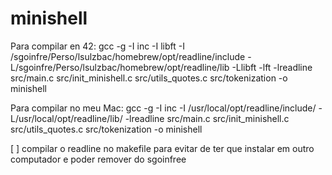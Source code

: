 # minishell

Para compilar en 42:
gcc -g -I inc -I libft -I /sgoinfre/Perso/lsulzbac/homebrew/opt/readline/include -L/sgoinfre/Perso/lsulzbac/homebrew/opt/readline/lib -Llibft -lft -lreadline src/main.c src/init_minishell.c src/utils_quotes.c src/tokenization -o minishell 

Para compilar no meu Mac:
gcc -g -I inc -I /usr/local/opt/readline/include/ -L/usr/local/opt/readline/lib/ -lreadline src/main.c src/init_minishell.c src/utils_quotes.c src/tokenization -o minishell 

[ ] compilar o readline no makefile para evitar de ter que instalar em outro computador e poder remover do sgoinfree